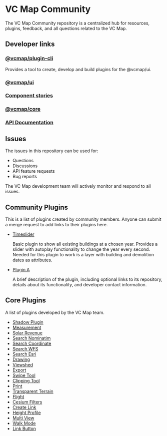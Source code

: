 # VC Map Community
The VC Map Community repository is a centralized hub for resources, plugins, feedback, and all questions related to
the VC Map.

## Developer links
### [@vcmap/plugin-cli](https://github.com/virtualcitySYSTEMS/map-plugin-cli)
Provides a tool to create, develop and build plugins for the @vcmap/ui.

### [@vcmap/ui](https://github.com/virtualcitySYSTEMS/map-ui)
### [Component stories](https://lib.virtualcitymap.de/ui/6.0/story/)
### [@vcmap/core](https://github.com/virtualcitySYSTEMS/map-core)
### [API Documentation](https://lib.virtualcitymap.de/core/6.0/docs/)

## Issues
The issues in this repository can be used for:
- Questions
- Discussions
- API feature requests
- Bug reports

The VC Map development team will actively monitor and respond to all issues.

## Community Plugins
This is a list of plugins created by community members. Anyone can submit a merge request to add links to their
plugins here.

- [Timeslider](https://github.com/MaxHaverkamp/VCSTimeslider)

     Basic plugin to show all existing buildings at a chosen year. Provides a slider with autoplay functionality
     to change the year every second. Needed for this plugin to work is a layer with building and demolition
     dates as attributes.

- [Plugin A](Link)

     A brief description of the plugin, including optional links to its repository, details about its functionality,
     and developer contact information.

## Core Plugins
A list of plugins developed by the VC Map team.

- [Shadow Plugin](https://github.com/virtualcitySYSTEMS/map-shadow)
- [Measurement](https://github.com/virtualcitySYSTEMS/map-measurement)
- [Solar Revenue](https://github.com/virtualcitySYSTEMS/map-solar-revenue)
- [Search Nominatim](https://github.com/virtualcitySYSTEMS/map-search-nominatim)
- [Search Coordinate](https://github.com/virtualcitySYSTEMS/map-search-coordinate)
- [Search WFS](https://github.com/virtualcitySYSTEMS/map-search-wfs)
- [Search Esri](https://github.com/virtualcitySYSTEMS/map-search-esri)
- [Drawing](https://github.com/virtualcitySYSTEMS/map-draw)
- [Viewshed](https://github.com/virtualcitySYSTEMS/map-viewshed)
- [Export](https://github.com/virtualcitySYSTEMS/map-export)
- [Swipe Tool](https://github.com/virtualcitySYSTEMS/map-swipe-tool)
- [Clipping Tool](https://github.com/virtualcitySYSTEMS/map-clipping-tool)
- [Print](https://github.com/virtualcitySYSTEMS/map-print)
- [Transparent Terrain](https://github.com/virtualcitySYSTEMS/map-transparent-terrain)
- [Flight](https://github.com/virtualcitySYSTEMS/map-flightn)
- [Cesium Filters](https://github.com/virtualcitySYSTEMS/map-cesium-filters)
- [Create Link](https://github.com/virtualcitySYSTEMS/map-create-link)
- [Height Profile](https://github.com/virtualcitySYSTEMS/map-heightprofile)
- [Multi View](https://github.com/virtualcitySYSTEMS/map-multi-view)
- [Walk Mode](https://github.com/virtualcitySYSTEMS/map-walk)
- [Link Button](https://github.com/virtualcitySYSTEMS/map-link-button)
